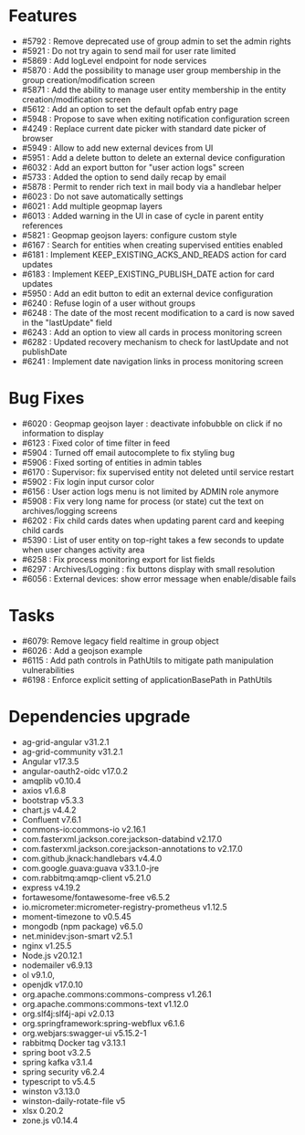 
# Features

- #5792 : Remove deprecated use of group admin to set the admin rights
- #5921 : Do not try again to send mail for user rate limited
- #5869 : Add logLevel endpoint for node services
- #5870 : Add the possibility to manage user group membership in the group creation/modification screen
- #5871 : Add the ability to manage user entity membership in the entity creation/modification screen
- #5612 : Add an option to set the default opfab entry page
- #5948 : Propose to save when exiting notification configuration screen
- #4249 : Replace current date picker with standard date picker of browser
- #5949 : Allow to add new external devices from UI
- #5951 : Add a delete button to delete an external device configuration
- #6032 : Add an export button for "user action logs" screen
- #5733 : Added the option to send daily recap by email
- #5878 : Permit to render rich text in mail body via a handlebar helper
- #6023 : Do not save automatically settings
- #6021 : Add multiple geopmap layers
- #6013 : Added warning in the UI in case of cycle in parent entity references
- #5821 : Geopmap geojson layers: configure custom style
- #6167 : Search for entities when creating supervised entities enabled
- #6181 : Implement KEEP_EXISTING_ACKS_AND_READS action for card updates
- #6183 : Implement KEEP_EXISTING_PUBLISH_DATE action for card updates
- #5950 : Add an edit button to edit an external device configuration
- #6240 : Refuse login of a user without groups
- #6248 : The date of the most recent modification to a card is now saved in the "lastUpdate" field
- #6243 : Add an option to view all cards in process monitoring screen
- #6282 : Updated recovery mechanism to check for lastUpdate and not publishDate
- #6241 : Implement date navigation links in process monitoring screen
  
# Bug Fixes

- #6020 : Geopmap geojson layer : deactivate infobubble on click if no information to display
- #6123 : Fixed color of time filter in feed
- #5904 : Turned off email autocomplete to fix styling bug
- #5906 : Fixed sorting of entities in admin tables
- #6170 : Supervisor: fix supervised entity not deleted until service restart
- #5902 : Fix login input cursor color
- #6156 : User action logs menu is not limited by ADMIN role anymore
- #5908 : Fix very long name for process (or state) cut the text on archives/logging screens
- #6202 : Fix child cards dates when updating parent card and keeping child cards
- #5390 : List of user entity on top-right takes a few seconds to update when user changes activity area
- #6258 : Fix process monitoring export for list fields
- #6297 : Archives/Logging : fix buttons display with small resolution
- #6056 : External devices: show error message when enable/disable fails

# Tasks
- #6079: Remove legacy field realtime in group object
- #6026 : Add a geojson example
- #6115 : Add path controls in PathUtils to mitigate path manipulation vulnerabilities
- #6198 : Enforce explicit setting of applicationBasePath in PathUtils

# Dependencies upgrade

- ag-grid-angular v31.2.1
- ag-grid-community v31.2.1
- Angular v17.3.5
- angular-oauth2-oidc v17.0.2
- amqplib v0.10.4
- axios v1.6.8
- bootstrap v5.3.3
- chart.js v4.4.2
- Confluent v7.6.1
- commons-io:commons-io v2.16.1
- com.fasterxml.jackson.core:jackson-databind v2.17.0
- com.fasterxml.jackson.core:jackson-annotations to v2.17.0
- com.github.jknack:handlebars v4.4.0
- com.google.guava:guava v33.1.0-jre
- com.rabbitmq:amqp-client v5.21.0
- express v4.19.2
- fortawesome/fontawesome-free v6.5.2
- io.micrometer:micrometer-registry-prometheus v1.12.5
- moment-timezone to v0.5.45
- mongodb (npm package) v6.5.0
- net.minidev:json-smart v2.5.1
- nginx v1.25.5
- Node.js v20.12.1
- nodemailer v6.9.13
- ol v9.1.0,
- openjdk v17.0.10
- org.apache.commons:commons-compress v1.26.1
- org.apache.commons:commons-text v1.12.0
- org.slf4j:slf4j-api v2.0.13
- org.springframework:spring-webflux v6.1.6
- org.webjars:swagger-ui v5.15.2-1
- rabbitmq Docker tag v3.13.1
- spring boot v3.2.5 
- spring kafka v3.1.4
- spring security v6.2.4
- typescript to v5.4.5
- winston v3.13.0
- winston-daily-rotate-file v5
- xlsx 0.20.2
- zone.js v0.14.4




